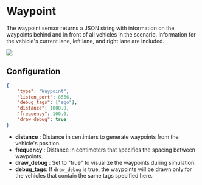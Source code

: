 # Waypoint

The waypoint sensor returns a JSON string with information on the waypoints behind and in front of all vehicles in the scenario. Information for the vehicle's current lane, left lane, and right lane are included.

<p class="img_container">
<img class="lg_img" src="../img/waypoint.png"/>
</p>


## Configuration

``` json
{
    "type": "Waypoint",
    "listen_port": 8556,
    "debug_tags": ["ego"],
    "distance": 1000.0,
    "frequency": 100.0,
    "draw_debug": true
}

```

 - **distance** : Distance in centimters to generate waypoints from the vehicle's position.
 - **frequency** : Distance in centimeters that specifies the spacing between waypoints.
 - **draw_debug** : Set to "true" to visualize the waypoints during simulation.
 - **debug_tags**: If `draw_debug` is true, the waypoints will be drawn only for the vehicles that contain the same tags specified here.   
